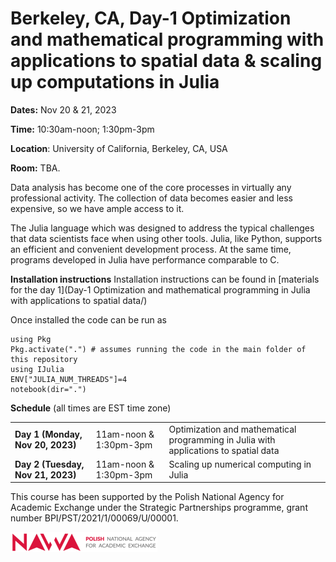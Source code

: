 # Berkeley, CA, Day-1 Optimization and mathematical programming with applications to spatial data & scaling up computations in Julia
**Dates:** Nov 20 & 21, 2023

**Time:**  10:30am-noon; 1:30pm-3pm

**Location**: University of California, Berkeley, CA, USA

**Room:** TBA.

Data analysis has become one of the core processes in virtually any professional activity. 
The collection of data becomes easier and less expensive, so we have ample access to it.

The Julia language which was designed to address the typical challenges that data scientists 
face when using other tools. Julia, like Python, supports an efficient and convenient development process. 
At the same time, programs developed in Julia have performance comparable to C.


**Installation instructions**
Installation instructions can be found in [materials for the day 1](Day-1 Optimization and mathematical programming in Julia with applications to spatial data/)

Once installed the code can be run as
```
using Pkg
Pkg.activate(".") # assumes running the code in the main folder of this repository
using IJulia
ENV["JULIA_NUM_THREADS"]=4
notebook(dir=".")
```


**Schedule** (all times are EST time zone)

<table>
<tr><td><b>Day 1 (Monday, Nov 20, 2023)</b></td><td>11am-noon & 1:30pm-3pm</td><td>Optimization and mathematical programming in Julia with applications to spatial data</td></tr>
<tr><td><b>Day 2 (Tuesday, Nov 21, 2023)</b></td><td>11am-noon & 1:30pm-3pm</td><td>Scaling up numerical computing in Julia</td></tr>
</table>


This course has been supported by the Polish  National Agency for Academic Exchange under  the Strategic Partnerships programme, grant  number BPI/PST/2021/1/00069/U/00001. 



![img](nawalogo.png)
